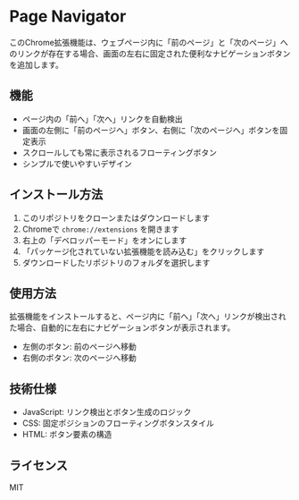 # Page Navigator

このChrome拡張機能は、ウェブページ内に「前のページ」と「次のページ」へのリンクが存在する場合、画面の左右に固定された便利なナビゲーションボタンを追加します。

## 機能

- ページ内の「前へ」「次へ」リンクを自動検出
- 画面の左側に「前のページへ」ボタン、右側に「次のページへ」ボタンを固定表示
- スクロールしても常に表示されるフローティングボタン
- シンプルで使いやすいデザイン

## インストール方法

1. このリポジトリをクローンまたはダウンロードします
2. Chromeで `chrome://extensions` を開きます
3. 右上の「デベロッパーモード」をオンにします
4. 「パッケージ化されていない拡張機能を読み込む」をクリックします
5. ダウンロードしたリポジトリのフォルダを選択します

## 使用方法

拡張機能をインストールすると、ページ内に「前へ」「次へ」リンクが検出された場合、自動的に左右にナビゲーションボタンが表示されます。

- 左側のボタン: 前のページへ移動
- 右側のボタン: 次のページへ移動

## 技術仕様

- JavaScript: リンク検出とボタン生成のロジック
- CSS: 固定ポジションのフローティングボタンスタイル
- HTML: ボタン要素の構造

## ライセンス

MIT

